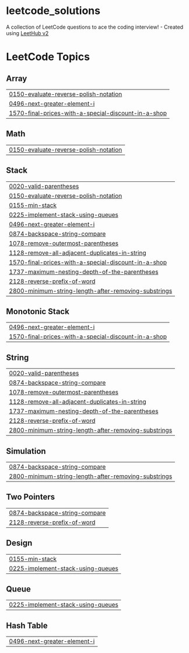 # leetcode_solutions
A collection of LeetCode questions to ace the coding interview! - Created using [LeetHub v2](https://github.com/arunbhardwaj/LeetHub-2.0)

<!---LeetCode Topics Start-->
# LeetCode Topics
## Array
|  |
| ------- |
| [0150-evaluate-reverse-polish-notation](https://github.com/jayanthp24/leetcode_solutions/tree/master/0150-evaluate-reverse-polish-notation) |
| [0496-next-greater-element-i](https://github.com/jayanthp24/leetcode_solutions/tree/master/0496-next-greater-element-i) |
| [1570-final-prices-with-a-special-discount-in-a-shop](https://github.com/jayanthp24/leetcode_solutions/tree/master/1570-final-prices-with-a-special-discount-in-a-shop) |
## Math
|  |
| ------- |
| [0150-evaluate-reverse-polish-notation](https://github.com/jayanthp24/leetcode_solutions/tree/master/0150-evaluate-reverse-polish-notation) |
## Stack
|  |
| ------- |
| [0020-valid-parentheses](https://github.com/jayanthp24/leetcode_solutions/tree/master/0020-valid-parentheses) |
| [0150-evaluate-reverse-polish-notation](https://github.com/jayanthp24/leetcode_solutions/tree/master/0150-evaluate-reverse-polish-notation) |
| [0155-min-stack](https://github.com/jayanthp24/leetcode_solutions/tree/master/0155-min-stack) |
| [0225-implement-stack-using-queues](https://github.com/jayanthp24/leetcode_solutions/tree/master/0225-implement-stack-using-queues) |
| [0496-next-greater-element-i](https://github.com/jayanthp24/leetcode_solutions/tree/master/0496-next-greater-element-i) |
| [0874-backspace-string-compare](https://github.com/jayanthp24/leetcode_solutions/tree/master/0874-backspace-string-compare) |
| [1078-remove-outermost-parentheses](https://github.com/jayanthp24/leetcode_solutions/tree/master/1078-remove-outermost-parentheses) |
| [1128-remove-all-adjacent-duplicates-in-string](https://github.com/jayanthp24/leetcode_solutions/tree/master/1128-remove-all-adjacent-duplicates-in-string) |
| [1570-final-prices-with-a-special-discount-in-a-shop](https://github.com/jayanthp24/leetcode_solutions/tree/master/1570-final-prices-with-a-special-discount-in-a-shop) |
| [1737-maximum-nesting-depth-of-the-parentheses](https://github.com/jayanthp24/leetcode_solutions/tree/master/1737-maximum-nesting-depth-of-the-parentheses) |
| [2128-reverse-prefix-of-word](https://github.com/jayanthp24/leetcode_solutions/tree/master/2128-reverse-prefix-of-word) |
| [2800-minimum-string-length-after-removing-substrings](https://github.com/jayanthp24/leetcode_solutions/tree/master/2800-minimum-string-length-after-removing-substrings) |
## Monotonic Stack
|  |
| ------- |
| [0496-next-greater-element-i](https://github.com/jayanthp24/leetcode_solutions/tree/master/0496-next-greater-element-i) |
| [1570-final-prices-with-a-special-discount-in-a-shop](https://github.com/jayanthp24/leetcode_solutions/tree/master/1570-final-prices-with-a-special-discount-in-a-shop) |
## String
|  |
| ------- |
| [0020-valid-parentheses](https://github.com/jayanthp24/leetcode_solutions/tree/master/0020-valid-parentheses) |
| [0874-backspace-string-compare](https://github.com/jayanthp24/leetcode_solutions/tree/master/0874-backspace-string-compare) |
| [1078-remove-outermost-parentheses](https://github.com/jayanthp24/leetcode_solutions/tree/master/1078-remove-outermost-parentheses) |
| [1128-remove-all-adjacent-duplicates-in-string](https://github.com/jayanthp24/leetcode_solutions/tree/master/1128-remove-all-adjacent-duplicates-in-string) |
| [1737-maximum-nesting-depth-of-the-parentheses](https://github.com/jayanthp24/leetcode_solutions/tree/master/1737-maximum-nesting-depth-of-the-parentheses) |
| [2128-reverse-prefix-of-word](https://github.com/jayanthp24/leetcode_solutions/tree/master/2128-reverse-prefix-of-word) |
| [2800-minimum-string-length-after-removing-substrings](https://github.com/jayanthp24/leetcode_solutions/tree/master/2800-minimum-string-length-after-removing-substrings) |
## Simulation
|  |
| ------- |
| [0874-backspace-string-compare](https://github.com/jayanthp24/leetcode_solutions/tree/master/0874-backspace-string-compare) |
| [2800-minimum-string-length-after-removing-substrings](https://github.com/jayanthp24/leetcode_solutions/tree/master/2800-minimum-string-length-after-removing-substrings) |
## Two Pointers
|  |
| ------- |
| [0874-backspace-string-compare](https://github.com/jayanthp24/leetcode_solutions/tree/master/0874-backspace-string-compare) |
| [2128-reverse-prefix-of-word](https://github.com/jayanthp24/leetcode_solutions/tree/master/2128-reverse-prefix-of-word) |
## Design
|  |
| ------- |
| [0155-min-stack](https://github.com/jayanthp24/leetcode_solutions/tree/master/0155-min-stack) |
| [0225-implement-stack-using-queues](https://github.com/jayanthp24/leetcode_solutions/tree/master/0225-implement-stack-using-queues) |
## Queue
|  |
| ------- |
| [0225-implement-stack-using-queues](https://github.com/jayanthp24/leetcode_solutions/tree/master/0225-implement-stack-using-queues) |
## Hash Table
|  |
| ------- |
| [0496-next-greater-element-i](https://github.com/jayanthp24/leetcode_solutions/tree/master/0496-next-greater-element-i) |
<!---LeetCode Topics End-->